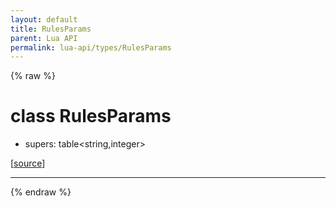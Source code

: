```yaml
---
layout: default
title: RulesParams
parent: Lua API
permalink: lua-api/types/RulesParams
---
```


{% raw %}

# class RulesParams


- supers: table<string,integer>




[<a href="https://github.com/rhys-vdw/RecoilEngine/blob/39a0440f8b3d03a340a3db9cfeb2e589c3e7d595/rts/Lua/LuaSyncedRead.cpp#L967-L969" target="_blank">source</a>]







---




{% endraw %}